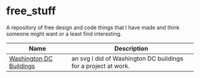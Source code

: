 # free_stuff
A repository of free design and code things that I have made and think someone might want or a least find interesting.

| Name | Description |
|-----|-----|
| [Washington DC Buildings](https://github.com/DanCarvajal/free_stuff/blob/master/Washington_DC_buildings.svg) | an svg I did of Washington DC buildings for a project at work.|
